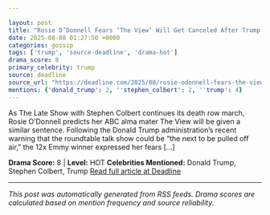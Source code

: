 ```yaml
---

layout: post
title: "Rosie O’Donnell Fears ‘The View’ Will Get Canceled After Trump Comments: “The Truth Is Dangerous Now”"
date: 2025-08-08 01:27:50 +0000
categories: gossip
tags: ['trump', 'source-deadline', 'drama-hot']
drama_score: 8
primary_celebrity: trump
source: deadline
source_url: "https://deadline.com/2025/08/rosie-odonnell-fears-the-view-canceled-1236481952/"
mentions: {'donald_trump': 2, ''stephen_colbert': 2, ''trump': 4}
---
```


As The Late Show with Stephen Colbert continues its death row march, Rosie O’Donnell predicts her ABC alma mater The View will be given a similar sentence. Following the Donald Trump administration’s recent warning that the roundtable talk show could be “the next to be pulled off air,” the 12x Emmy winner expressed her fears […]

**Drama Score:** 8 | **Level:** HOT **Celebrities Mentioned:** Donald Trump, Stephen Colbert, Trump [Read full article at Deadline](https://deadline.com/2025/08/rosie-odonnell-fears-the-view-canceled-1236481952/)

---

*This post was automatically generated from RSS feeds. Drama scores are calculated based on mention frequency and source reliability.*